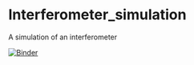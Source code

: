 # Interferometer_simulation
A simulation of an interferometer

[![Binder](https://mybinder.org/badge_logo.svg)](https://mybinder.org/v2/gh/SansithH/Interferometer_simulation/main)
